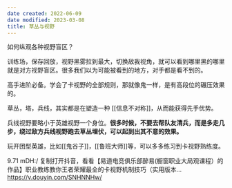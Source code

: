 ```yaml
---
date created: 2022-06-09
date modified: 2023-03-08
title: 草丛与视野
---
```


如何纵观各种视野盲区？

训练场，保存回放，视野黑雾拉到最大，切换敌我视角，就可以看到哪里黑的哪里就是对方视野盲区。很多我们以为可能被看到的地方，对手都是看不到的。

高手进阶必备。学会了卡视野的全部规则，那就像鬼一样，是有高段位的碾压效果的。

草丛，塔，兵线，其实都是在塑造一种 [[信息不对称]]，从而能获得先手优势。

兵线视野要略小于英雄视野一个身位。**很多时候，不要去帮队友清兵，而是多走几步，绕过敌方兵线视野跑去草丛埋伏，可以起到出其不意的效果。**

玩开团型英雄，比如[[鬼谷子]]，[[鲁班大师]]等，可以多多练习到卡视野熟练度。

9.71 mDH:/ 复制打开抖音，看看【易道电竞俱乐部醉易(橱窗职业大局观课程）的作品】职业教练教你王者荣耀最全的卡视野机制技巧（实用版本… https://v.douyin.com/SNHNNHw/
